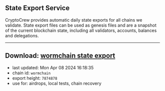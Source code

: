 ## State Export Service
CryptoCrew provides automatic daily state exports for all chains we validate. State export files can be used as genesis files and are a snapshot of the current blockchain state, including all validators, accounts, balances and delegations.

---
**Download: [wormchain state export](https://dl-eu2.ccvalidators.com/SERVICE/wormchain/wormchain_export_7874878.json)**
---

- last updated: Mon Apr 08 2024 16:18:35
- chain id: `wormchain`
- export height: `7874878`
- use for: airdrops, local tests, chain recovery
